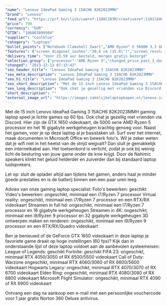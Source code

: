 ```yaml
---
"name": "Lenovo IdeaPad Gaming 3 15ACH6 82K2023MMH"
"brand": "Lenovo"
"feed_url": "https://prf.hn/click/camref:1100l383M/creativeref:1101l84031/destination:https%3A%2F%2Fwww.coolblue.nl%2Fproduct%2F920168"
"price": 799
"currency": "EUR"
"GTIN": "196803899504"
"supplier": "Coolblue"
"category": "Laptops"
"bullet_points": ["Notebook Clamshell Zwart","AMD Ryzen™ 5 5600H 3,3 GHz","39,6 cm (15.6\") Full HD 1920 x 1080 Pixels IPS LED backlight 16:9","16 GB DDR4-SDRAM 3200 MHz 2 x 8 GB","512 GB SSD","NVIDIA® GeForce® GTX 1650 4 GB AMD Radeon Graphics","Wi-Fi 6 (802.11ax) Ethernet LAN 1000,100 Mbit/s Bluetooth 5.0","Lithium-Polymeer (LiPo) 45 Wh 5 uur 135 W","Windows 11 Home 64-bit"]
"features": {"screen_diagonal_inches":"39,6 cm (15.6\")","screen_resolution":"1920 x 1080 Pixels","processor_family":"AMD Ryzen™ 5","memory_size":"16 GB","memory_type":"DDR4-SDRAM","total_storage_space":"512 GB","graphics_card":"NVIDIA® GeForce® GTX 1650","graphics_memory_size":"4 GB","operating_system":"Windows 11 Home","battery_capacity":"45 Wh","width":"359,6 mm","depth":"251,9 mm","height":"24,2 mm","weight":"2,25 kg","purpose_laptop":"Gaming"}
"delivery_time": "Voor 23.59 uur besteld, morgen gratis bezorgd"
"selection_group": {"processor":"AMD Ryzen 5","changed_price_past_3_days":false,"product_family":"IdeaPad"}
"changed": "2023-12-13 07:15:42"
"seo_header_title": "Lenovo IdeaPad Gaming 3 15ACH6 82K2023MMH"
"seo_meta_description": "Lenovo IdeaPad Gaming 3 15ACH6 82K2023MMH"
"seo_h1_title": "Lenovo IdeaPad Gaming 3 15ACH6 82K2023MMH"
"seo_short_description": "Met de 15 inch Lenovo IdeaPad Gaming 3 15ACH6 82K2023MMH gaming laptop speel je lichte games op 60 fps."
"seo_long_description": "Ook chat je gezellig met vrienden via Discord. Hier zijn de GTX 1650 videokaart, de 5000 serie AMD Ryzen 5 processor en het 16 gigabyte werkgeheugen krachtig genoeg voor. Naast het gamen, voer je op deze laptop al je basistaken uit. Surf over het internet, maak documenten in Microsoft Office en bewerk foto's. Wil je zeker weten dat je wifi niet in het heetst van de strijd wegvalt? Dan sluit je gemakkelijk een internetkabel aan. Het toetsenbord is verlicht, zodat je ook bij weinig licht de besturing van jouw game onder de knie krijgt. Door de Nahimic speakers klinkt het geluid helderder en zuiverder dan bij standaard laptop luidsprekers. \r\n\r\nLet op: sluit de oplader altijd aan tijdens het gamen, anders haal je minder goede prestaties en is de batterij binnen een een paar uren leeg. \r\n\r\nAdvies van onze gaming laptop specialist:\r\nFoto's bewerken: geschikt\r\nVideo's bewerken: ongeschikt, minimaal een i7/Ryzen 7 processor\r\nVirtual reality: ongeschikt, minimaal een i7/Ryzen 7 processor en een RTX/RX videokaart\r\nStreamen in full hd: ongeschikt, minimaal een i7/Ryzen 7 processor en 16 gigabyte werkgeheugen\r\nStreamen in 4K: ongeschikt, minimaal een i9/Ryzen 9 processor en 32 gigabyte werkgeheugen\r\n3D ontwerpen maken en renderen: ongeschikt, minimaal een i9/Ryzen 9 processor en een RTX/RX/Quadro videokaart\r\n\r\nBen je benieuwd of de GeForce GTX 1650 videokaart in deze laptop je favoriete game draait op hoge instellingen (60 fps)? Kijk dan in onderstaande lijst of deze laptop voldoet aan de aanbevolen systeemeisen:\r\nLeague of Legends: geschikt\r\nFortnite: geschikt\r\nFIFA 23: ongeschikt, minimaal RTX 4050/3050 of RX 6500/5500 videokaart\r\nCall of Duty: Warzone ongeschikt, minimaal RTX 4060/3060 of RX 6600/5600 videokaart\r\nHogwarts Legacy: ongeschikt, minimaal RTX 4070/3070 of RX 6700 videokaart\r\nElden Ring: ongeschikt, minimaal RTX 4080/3080 of RX 6800 videokaart\r\nMicrosoft Flight Simulator: ongeschikt, minimaal RTX 4090 of RX 6900 videokaart\r\n\r\nOntvang een dag na aankoop een e-mail met een persoonlijke vouchercode voor 1 jaar gratis Norton 360 Deluxe antivirus."
"short_description": ""
"external_image_url": "https://images.zakelijkelaptopkopen.nl/lenovo-ideapad-gaming-3-15ach6-82k2023mmh.webp"
---
```


Met de 15 inch Lenovo IdeaPad Gaming 3 15ACH6 82K2023MMH gaming laptop speel je lichte games op 60 fps. Ook chat je gezellig met vrienden via Discord. Hier zijn de GTX 1650 videokaart, de 5000 serie AMD Ryzen 5 processor en het 16 gigabyte werkgeheugen krachtig genoeg voor. Naast het gamen, voer je op deze laptop al je basistaken uit. Surf over het internet, maak documenten in Microsoft Office en bewerk foto's. Wil je zeker weten dat je wifi niet in het heetst van de strijd wegvalt? Dan sluit je gemakkelijk een internetkabel aan. Het toetsenbord is verlicht, zodat je ook bij weinig licht de besturing van jouw game onder de knie krijgt. Door de Nahimic speakers klinkt het geluid helderder en zuiverder dan bij standaard laptop luidsprekers.

Let op: sluit de oplader altijd aan tijdens het gamen, anders haal je minder goede prestaties en is de batterij binnen een een paar uren leeg.

Advies van onze gaming laptop specialist:
Foto's bewerken: geschikt
Video's bewerken: ongeschikt, minimaal een i7/Ryzen 7 processor
Virtual reality: ongeschikt, minimaal een i7/Ryzen 7 processor en een RTX/RX videokaart
Streamen in full hd: ongeschikt, minimaal een i7/Ryzen 7 processor en 16 gigabyte werkgeheugen
Streamen in 4K: ongeschikt, minimaal een i9/Ryzen 9 processor en 32 gigabyte werkgeheugen
3D ontwerpen maken en renderen: ongeschikt, minimaal een i9/Ryzen 9 processor en een RTX/RX/Quadro videokaart

Ben je benieuwd of de GeForce GTX 1650 videokaart in deze laptop je favoriete game draait op hoge instellingen (60 fps)? Kijk dan in onderstaande lijst of deze laptop voldoet aan de aanbevolen systeemeisen:
League of Legends: geschikt
Fortnite: geschikt
FIFA 23: ongeschikt, minimaal RTX 4050/3050 of RX 6500/5500 videokaart
Call of Duty: Warzone ongeschikt, minimaal RTX 4060/3060 of RX 6600/5600 videokaart
Hogwarts Legacy: ongeschikt, minimaal RTX 4070/3070 of RX 6700 videokaart
Elden Ring: ongeschikt, minimaal RTX 4080/3080 of RX 6800 videokaart
Microsoft Flight Simulator: ongeschikt, minimaal RTX 4090 of RX 6900 videokaart

Ontvang een dag na aankoop een e-mail met een persoonlijke vouchercode voor 1 jaar gratis Norton 360 Deluxe antivirus.